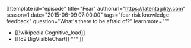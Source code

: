 [[!template id="episode"
title="Fear"
authorurl="https://latentagility.com"
season=1
date="2015-06-09 07:00:00"
tags="fear risk knowledge feedback"
question="What's there to be afraid of?"
learnmore="""
- [[!wikipedia Cognitive_load]]
- [[!c2 BigVisibleChart]]
"""
]]
